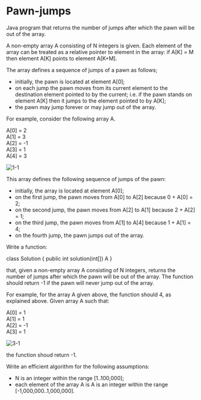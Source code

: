# Pawn-jumps
Java program that returns the number of jumps after which the pawn will be out of the array.

A non-empty array A consisting of N integers is given. Each element of the array can be treated as a relative pointer to element in the array:
if A[K] = M then element A[K] points to element A[K+M].

The array defines a sequence of jumps of a pawn as follows;
- initially, the pawn is located at element A[0];
- on each jump the pawn moves from its current element to the destination element pointed to by the current; i.e. if the pawn stands on element A[K] then it
jumps to the element pointed to by A[K];
- the pawn may jump forever or may jump out of the array.

For example, consider the following array A.

A[0] = 2    
A[1] = 3   
A[2] = -1    
A[3] = 1    
A[4] = 3

![1-1](https://user-images.githubusercontent.com/1300982/51784880-f5b62a00-214f-11e9-8308-c7097947b3f1.png)

This array defines the following sequence of jumps of the pawn: 

- initially, the array is located at element A[0];
- on the first jump, the pawn moves from A[0] to A[2] because 0 + A[0] = 2;
- on the second jump, the pawn moves from A[2] to A[1] because 2 + A[2] = 1;
- on the third jump, the pawn moves from A[1] to A[4] because 1 + A[1] = 4;
- on the fourth jump, the pawn jumps out of the array.

Write a function:

class Solution { public int solution(int[]) A }

that, given a non-empty array A consisting of N integers, returns the number of jumps
after which the pawn will be out of the array. The function should return -1 if the pawn
will never jump out of the array.

For example, for the array A given above, the function should 4, as explained above. Given
array A such that:

A[0] = 1    
A[1] = 1   
A[2] = -1    
A[3] = 1

![3-1](https://user-images.githubusercontent.com/1300982/51784902-5c3b4800-2150-11e9-8d60-54d2cbfde94c.png)

the function shoud return -1.

Write an efficient algorithm for the following assumptions:

- N is an integer within the range [1..100,000];
- each element of the array A is A is an integer within the range [-1,000,000..1,000,000].
